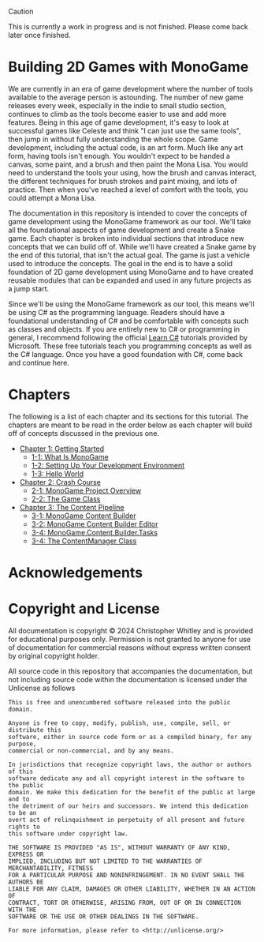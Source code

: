 > [!CAUTION]
> This is currently a work in progress and is not finished.  Please come back later once finished.


# Building 2D Games with MonoGame
We are currently in an era of game development where the number of tools available to the average person is astounding.  The number of new game releases every week, especially in the indie to small studio section, continues to climb as the tools become easier to use and add more features.  Being in this age of game development, it's easy to look at successful games like Celeste and think "I can just use the same tools", then jump in without fully understanding the whole scope.  Game development, including the actual code, is an art form.  Much like any art form, having tools isn't enough.  You wouldn't expect to be handed a canvas, some paint, and a brush and then paint the Mona Lisa.  You would need to understand the tools your using, how the brush and canvas interact, the different techniques for brush strokes and paint mixing, and lots of practice.  Then when you've reached a level of comfort with the tools, you could attempt a Mona Lisa.

The documentation in this repository is intended to cover the concepts of game development using the MonoGame framework as our tool.  We'll take all the foundational aspects of game development and create a Snake game. Each chapter is broken into individual sections that introduce new concepts that we can build off of.  While we'll have created a Snake game by the end of this tutorial, that isn't the actual goal. The game is just a vehicle used to introduce the concepts.  The goal in the end is to have a solid foundation of 2D game development using MonoGame and to have created reusable modules that can be expanded and used in any future projects as a jump start.

Since we'll be using the MonoGame framework as our tool, this means we'll be using C# as the programming language.  Readers should have a foundational understanding of C# and be comfortable with concepts such as classes and objects. If you are entirely new to C# or programming in general, I recommend following the official [Learn C#](https://dotnet.microsoft.com/en-us/learn/csharp) tutorials provided by Microsoft. These free tutorials teach you programming concepts as well as the C# language.  Once you have a good foundation with C#, come back and continue here.

# Chapters
The following is a list of each chapter and its sections for this tutorial.  The chapters are meant to be read in the order below as each chapter will build off of concepts discussed in the previous one.

- [Chapter 1: Getting Started](./documentation/chapter-01-getting-started/01-00-getting-started.md)
  - [1-1: What Is MonoGame](./documentation/chapter-01-getting-started/01-01-what-is-monogame.md)
  - [1-2: Setting Up Your Development Environment](./documentation/chapter-01-getting-started/01-02-setting-up-your-development-environment.md)
  - [1-3: Hello World](./documentation/chapter-01-getting-started/01-03-hello-world.md)
- [Chapter 2: Crash Course](./documentation/chapter-02-crash-course/02-00-crash-course.md)
  - [2-1: MonoGame Project Overview](./documentation/chapter-02-behind-the-scenes/02-01-monogame-project-overview.md)
  - [2-2: The Game Class](./documentation/chapter-02-behind-the-scenes/02-02-the-game-class.md)
- [Chapter 3: The Content Pipeline](./documentation/chapter-03-the-content-pipeline/03-00-the-content-pipeline.md)
  - [3-1: MonoGame Content Builder](./documentation/chapter-03-the-content-pipeline/03-01-monogame-content-builder.md)
  - [3-2: MonoGame Content Builder Editor](./documentation/chapter-03-the-content-pipeline/03-02-monogame-content-builder-editor.md)
  - [3-4: MonoGame.Content.Builder.Tasks](./documentation/chapter-03-the-content-pipeline/03-03-mongoame-content.builder.tasks.md)
  - [3-4: The ContentManager Class](./documentation/chapter-03-the-content-pipeline/03-04-the-contentmanager-class.md)

# Acknowledgements

# Copyright and License
All documentation is copyright © 2024 Christopher Whitley and is provided for educational purposes only.  Permission is not granted to anyone for use of documentation for commercial reasons without express written consent by original copyright holder.

All source code in this repository that accompanies the documentation, but not including source code within the documentation is licensed under the Unlicense as follows

```
This is free and unencumbered software released into the public domain.

Anyone is free to copy, modify, publish, use, compile, sell, or distribute this 
software, either in source code form or as a compiled binary, for any purpose, 
commercial or non-commercial, and by any means.

In jurisdictions that recognize copyright laws, the author or authors of this 
software dedicate any and all copyright interest in the software to the public 
domain. We make this dedication for the benefit of the public at large and to 
the detriment of our heirs and successors. We intend this dedication to be an 
overt act of relinquishment in perpetuity of all present and future rights to 
this software under copyright law.

THE SOFTWARE IS PROVIDED "AS IS", WITHOUT WARRANTY OF ANY KIND, EXPRESS OR 
IMPLIED, INCLUDING BUT NOT LIMITED TO THE WARRANTIES OF MERCHANTABILITY, FITNESS
FOR A PARTICULAR PURPOSE AND NONINFRINGEMENT. IN NO EVENT SHALL THE AUTHORS BE 
LIABLE FOR ANY CLAIM, DAMAGES OR OTHER LIABILITY, WHETHER IN AN ACTION OF 
CONTRACT, TORT OR OTHERWISE, ARISING FROM, OUT OF OR IN CONNECTION WITH THE 
SOFTWARE OR THE USE OR OTHER DEALINGS IN THE SOFTWARE.

For more information, please refer to <http://unlicense.org/>
```
